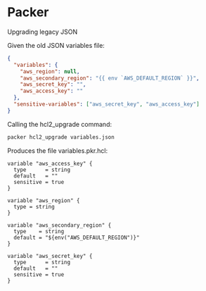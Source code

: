 # Packer

Upgrading legacy JSON

Given the old JSON variables file:

```json
{
  "variables": {
    "aws_region": null,
    "aws_secondary_region": "{{ env `AWS_DEFAULT_REGION` }}",
    "aws_secret_key": "",
    "aws_access_key": ""
  },
  "sensitive-variables": ["aws_secret_key", "aws_access_key"]
}
```

Calling the hcl2_upgrade command:

```bash
packer hcl2_upgrade variables.json
```

Produces the file variables.pkr.hcl:

```hcl
variable "aws_access_key" {
  type      = string
  default   = ""
  sensitive = true
}

variable "aws_region" {
  type = string
}

variable "aws_secondary_region" {
  type    = string
  default = "${env("AWS_DEFAULT_REGION")}"
}

variable "aws_secret_key" {
  type      = string
  default   = ""
  sensitive = true
}
```
